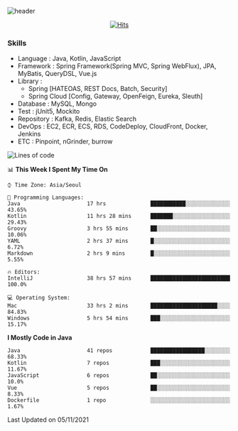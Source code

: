 <!-- Github Profile Readme로 프로필 꾸미기 : https://zzsza.github.io/development/2020/07/10/make-github-profile-readme/ -->

<!-- github theme -->
  <!-- 
    ![header](https://capsule-render.vercel.app/api?type=slice&color=e0f0e3&height=150&section=header&text=beasy&fontSize=45)
  -->
  ![header](https://capsule-render.vercel.app/api?type=soft&color=e0f0e3&height=150&section=header&text=Choi-YongSeok&fontSize=55&animation=twinkling)


<!-- hits count : https://hits.seeyoufarm.com/ -->
<div align=center>
    
  [![Hits](https://hits.seeyoufarm.com/api/count/incr/badge.svg?url=https%3A%2F%2Fgithub.com%2Fchoi-ys&count_bg=%2379C83D&title_bg=%23555555&icon=&icon_color=%23E7E7E7&title=hits&edge_flat=false)](https://hits.seeyoufarm.com)

</div>


<!-- Committed Top Lang -->
<div align=center>
</div>


### Skills
 - Language : Java, Kotlin, JavaScript
 - Framework : Spring Framework(Spring MVC, Spring WebFlux), JPA, MyBatis, QueryDSL, Vue.js
 - Library : 
   - Spring [HATEOAS, REST Docs, Batch, Security]
   - Spring Cloud [Config, Gateway, OpenFeign, Eureka, Sleuth]
 - Database : MySQL, Mongo
 - Test : jUnit5, Mockito
 - Repository : Kafka, Redis, Elastic Search
 - DevOps : EC2, ECR, ECS, RDS, CodeDeploy, CloudFront, Docker, Jenkins
 - ETC : Pinpoint, nGrinder, burrow

<!--START_SECTION:waka-->
![Lines of code](https://img.shields.io/badge/From%20Hello%20World%20I%27ve%20Written-231635%20lines%20of%20code-blue)

📊 **This Week I Spent My Time On** 

```text
⌚︎ Time Zone: Asia/Seoul

💬 Programming Languages: 
Java                     17 hrs              ███████████░░░░░░░░░░░░░░   43.65% 
Kotlin                   11 hrs 28 mins      ███████░░░░░░░░░░░░░░░░░░   29.43% 
Groovy                   3 hrs 55 mins       ██░░░░░░░░░░░░░░░░░░░░░░░   10.06% 
YAML                     2 hrs 37 mins       █░░░░░░░░░░░░░░░░░░░░░░░░   6.72% 
Markdown                 2 hrs 9 mins        █░░░░░░░░░░░░░░░░░░░░░░░░   5.55%

🔥 Editors: 
IntelliJ                 38 hrs 57 mins      █████████████████████████   100.0%

💻 Operating System: 
Mac                      33 hrs 2 mins       █████████████████████░░░░   84.83% 
Windows                  5 hrs 54 mins       ███░░░░░░░░░░░░░░░░░░░░░░   15.17%

```

**I Mostly Code in Java** 

```text
Java                     41 repos            █████████████████░░░░░░░░   68.33% 
Kotlin                   7 repos             ███░░░░░░░░░░░░░░░░░░░░░░   11.67% 
JavaScript               6 repos             ██░░░░░░░░░░░░░░░░░░░░░░░   10.0% 
Vue                      5 repos             ██░░░░░░░░░░░░░░░░░░░░░░░   8.33% 
Dockerfile               1 repo              ░░░░░░░░░░░░░░░░░░░░░░░░░   1.67%

```



 Last Updated on 05/11/2021
<!--END_SECTION:waka-->

<!-- 
![footer](https://capsule-render.vercel.app/api?section=footer&type=slice&color=e0f0e3)
-->


